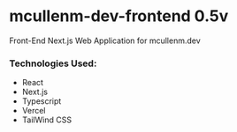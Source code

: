 # mcullenm-dev-frontend 0.5v

Front-End Next.js Web Application for mcullenm.dev

### Technologies Used:
- React
- Next.js
- Typescript
- Vercel
- TailWind CSS

